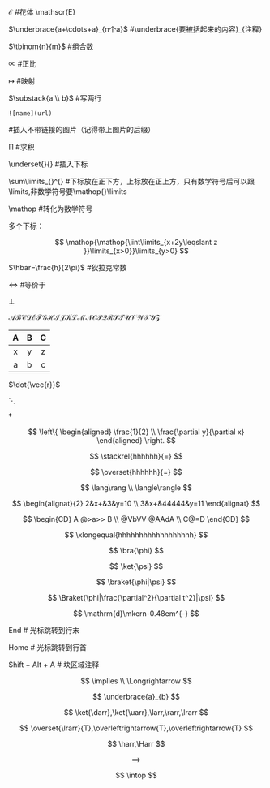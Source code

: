 

$\mathscr{E}$ #花体 \mathscr{E} 

$\underbrace{a+\cdots+a}_{n个a}$ #\underbrace{要被括起来的内容}_{注释}

$\tbinom{n}{m}$ #组合数

$\propto$ #正比

$\mapsto$ #映射

$\substack{a \\ b}$ #写两行

```
![name](url)
```
 #插入不带链接的图片（记得带上图片的后缀）

 $\prod$ #求积

\underset{}{} #插入下标

\sum\limits_{}^{} #下标放在正下方，上标放在正上方，只有数学符号后可以跟\limits,非数学符号要\mathop{}\limits

\mathop #转化为数学符号

多个下标：

$$
\mathop{\mathop{\iint\limits_{x+2y\leqslant z }}\limits_{x>0}}\limits_{y>0}
$$

$\hbar=\frac{h}{2\pi}$ #狄拉克常数

$\Longleftrightarrow$ #等价于

$\perp$


$\mathscr{ABCDEFGHIJKLMNOPQRSTUVWXYZ}$

|A|B|C|
|:---:|:---:|:---:|
|x|y|z|
|a|b|c|

$\dot{\vec{r}}$

$\ddots$

$\dag$

$$
\left\{
    \begin{aligned}
    \frac{1}{2} \\
    \frac{\partial y}{\partial x}
    \end{aligned}
\right.
$$

$$
\stackrel{hhhhhh}{=}
$$

$$
\overset{hhhhhh}{=}
$$

$$
\lang\rang \\
\langle\rangle
$$

$$
\begin{alignat}{2}
2&x+&3&y=10 \\
3&x+&44444&y=11
\end{alignat}
$$

$$
\begin{CD}
A @>a>> B \\
@VbVV @AAdA \\
C@=D
\end{CD}
$$

$$
\xlongequal{hhhhhhhhhhhhhhhhhh}
$$

$$
\bra{\phi}
$$

$$
\ket{\psi}
$$

$$
\braket{\phi|\psi}
$$

$$
\Braket{\phi|\frac{\partial^2}{\partial t^2}|\psi}
$$

$$
\mathrm{d}\mkern-0.48em^{-} 
$$

End # 光标跳转到行末

Home # 光标跳转到行首

Shift + Alt + A # 块区域注释

$$
\implies \\
\Longrightarrow
$$

$$
\underbrace{a}_{b}
$$

$$
\ket{\darr},\ket{\uarr},\larr,\rarr,\lrarr
$$

$$
\overset{\lrarr}{T},\overleftrightarrow{T},\overleftrightarrow{T}
$$

$$
\harr,\Harr
$$

$$
\implies
$$

$$
\intop 
$$
